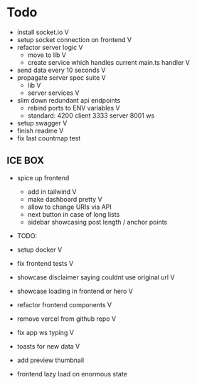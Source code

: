# Todo
- install socket.io V
- setup socket connection on frontend V
- refactor server logic V
  - move to lib V
  - create service which handles current main.ts handler V
- send data every 10 seconds V
- propagate server spec suite V
  - lib V
  - server services V
- slim down redundant api endpoints
  - rebind ports to ENV variables V
  - standard: 4200 client
              3333 server
              8001 ws
- setup swagger V
- finish readme V
- fix last countmap test

## ICE BOX
- spice up frontend
  - add in tailwind V
  - make dashboard pretty V
  - allow to change URIs via API
  - next button in case of long lists
  - sidebar showcasing post length / anchor points

- TODO:
- setup docker V
- fix frontend tests V
- showcase disclaimer saying couldnt use original url V
- showcase loading in frontend or hero V
- refactor frontend components V
- remove vercel  from github repo V
- fix app ws typing V
- toasts for new data V


- add preview thumbnail 
- frontend lazy load on enormous state
